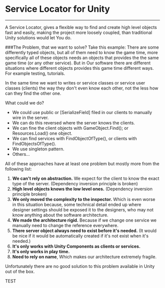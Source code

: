 # Service Locator for Unity
___
A Service Locator, gives a flexible way to find and create high level objects fast and easily, 
making the project more loosely coupled, than traditional Unity solutions would let You do.

###The Problem, that we want to solve?
Take this example:
There are some differently typed objects, but all of them need to know the game time,
more specifically all of these objects needs an objects that provides the the same game time (or any other service).
But in Our software there are different situations where different objects provides this game time different ways.
For example testing, tutorials.

In the same time we want to writes or service classes or service user classes (clients) the way they don't even know each other,
not the less how can they find the other one.

What could we do?
- We could use public or [SerializeField] filed in our clients to manually wire in the server.
- We can do this reversed where the server knows the clients.
- We can fine the client objects with GameObject.Find(); or Resources.Load() one object.
- We can find services with FindObjectOfType<T>(), or clients with FindObjectsOfType<T>().
- We use singleton pattern.
- Others...

All of these approaches have at least one problem but mostly more from the following list:

1. **We can't rely on abstraction.** We expect for the client to know the exact type of the server.
   (Dependency inversion principle is broken)
2. **High level objects knows the low level ones.** (Dependency inversion principle broken)
3. **We only moved the complexity to the inspector.** Which is even worse in this situation because, some technical detail ended up where designer settings should be exposed it to the designers, who may not know anything about the software architecture.
4. **We made the architecture rigid.** Because if we change one service we manually need to change the reference everywhere.
5. **There server object always need to exist before it's needed.**
   (It would be nice if it would be automatically created if it's not exist when it's needed.)
6. **It's only works with Unity Components as clients or services.**
7. **It's only works in play time.**
8. **Need to rely on name**, Which makes our architecture extremely fragile.

Unfortunately there are no good solution to this problem available in Unity out of the box.

TEST
